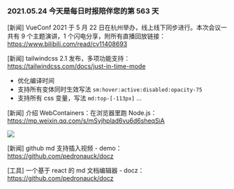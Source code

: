 ### 2021.05.24 今天是每日时报陪伴您的第 563 天

[新闻] VueConf 2021 于 5 月 22 日在杭州举办，线上线下同步进行。本次会议一共有 9 个主题演讲，1 个闪电分享，附所有直播回放链接：<https://www.bilibili.com/read/cv11408693>

[新闻] tailwindcss 2.1 发布，多项功能支持：<https://tailwindcss.com/docs/just-in-time-mode>

- 优化编译时间
- 支持所有变体同时生效写法 `sm:hover:active:disabled:opacity-75`
- 支持所有 css 变量，写法 `md:top-[-113px]`
  ...

[新闻] 介绍 WebContainers：在浏览器里跑 Node.js：<https://mp.weixin.qq.com/s/mSyjhplad6vu6d6sheqSiA>

![](https://mmbiz.qpic.cn/mmbiz_gif/g6znRZCbCbp4hUQjZO0YicIFrEzibbn1jwz6YvWMzWXYog8zmyf5sLp3KW3gyGhicic1rQVdS9oIBhsoWZW2X8yxsw/640?wx_fmt=gif&tp=webp&wxfrom=5&wx_lazy=1)

[新闻] github md 支持插入视频 - demo：<https://github.com/pedronauck/docz>

[工具] 一个基于 react 的 md 文档编辑器 - docz：<https://github.com/pedronauck/docz>
